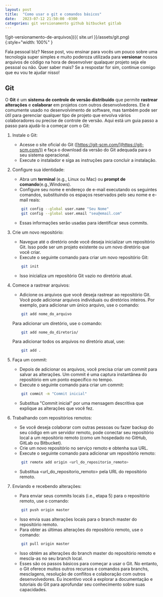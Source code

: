 ```yaml
---
layout: post
title:  "Como usar o git e comandos básicos"
date:   2023-07-12 21:50:00 -0300
categories: git versionamento github bitbucket gitlab
---
```


![git-versionamento-de-arquivos]({{ site.url }}/assets/git.png){:style="width: 100%" }

Fala pessoal blz? Nesse post, vou ensinar para vocês um pouco sobre uma tecnologia super simples e muito poderoza utilizada para __versionar__ nossos arquivos de código na hora de desenvolver qualaquer projeto seja ele pessoal ou não. Quer saber mais? Se a respostar for sim, continue comigo que eu vou te ajudar nisso!

## Git

O __Git__ é um __sistema de controle de versão distribuído__ que permite __rastrear alterações__ e __colaborar__ em projetos com outros desenvolvedores. Ele é comumente usado no desenvolvimento de software, mas também pode ser útil para gerenciar qualquer tipo de projeto que envolva vários colaboradores ou precise de controle de versão. Aqui está um guia passo a passo para ajudá-lo a começar com o Git:

1. Instale o Git:

    * Acesse o site oficial do Git ([https://git-scm.com/](https://git-scm.com/)) e faça o download da versão do Git adequada para o seu sistema operacional.
    * Execute o instalador e siga as instruções para concluir a instalação.
2. Configure sua identidade:

    * Abra um __terminal__ (e.g., Linux ou Mac) ou __prompt de comando__(e.g.,Windows).
    * Configure seu nome e endereço de e-mail executando os seguintes comandos, substituindo os espaços reservados pelo seu nome e e-mail reais:
    ```bash
        git config --global user.name "Seu Nome"
        git config --global user.email "seu@email.com"
    ```
    * Essas informações serão usadas para identificar seus commits.
3.  Crie um novo repositório:

    * Navegue até o diretório onde você deseja inicializar um repositório Git. Isso pode ser um projeto existente ou um novo diretório que você criar.
    * Execute o seguinte comando para criar um novo repositório Git:
    ```bash
        git init
    ```
    * Isso inicializa um repositório Git vazio no diretório atual.

4.  Comece a rastrear arquivos:

    * Adicione os arquivos que você deseja rastrear ao repositório Git. Você pode adicionar arquivos individuais ou diretórios inteiros. Por exemplo, para adicionar um único arquivo, use o comando:
    ```bash
        git add nome_do_arquivo
    ```
    Para adicionar um diretório, use o comando:
    ```bash
        git add nome_do_diretorio/
    ```
    Para adicionar todos os arquivos no diretório atual, use:
    ```bash
        git add .
    ```
5.  Faça um commit:

    * Depois de adicionar os arquivos, você precisa criar um commit para salvar as alterações. Um commit é uma captura instantânea do repositório em um ponto específico no tempo.
    * Execute o seguinte comando para criar um commit:
    ```bash
        git commit -m "Commit inicial"
    ```
    * Substitua "Commit inicial" por uma mensagem descritiva que explique as alterações que você fez.

6.  Trabalhando com repositórios remotos:

    * Se você deseja colaborar com outras pessoas ou fazer backup do seu código em um servidor remoto, pode conectar seu repositório local a um repositório remoto (como um hospedado no GitHub, GitLab ou Bitbucket).
    * Crie um novo repositório no serviço remoto e obtenha sua URL.
    * Execute o seguinte comando para adicionar um repositório remoto:
    ```bash
        git remote add origin <url_do_repositorio_remoto>
    ```
    * Substitua <url_do_repositorio_remoto> pela URL do repositório remoto.

7.  Enviando e recebendo alterações:
    * Para enviar seus commits locais (i.e., etapa 5) para o repositório remoto, use o comando:
    ```bash
        git push origin master
    ```
    * Isso envia suas alterações locais para o branch master do repositório remoto.
    * Para obter as últimas alterações do repositório remoto, use o comando:
    ```bash
        git pull origin master
    ```
    * Isso obtém as alterações do branch master do repositório remoto e mescla-as no seu branch local.
    * Esses são os passos básicos para começar a usar o Git. No entanto, o Git oferece muitos outros recursos e comandos para branchs, mesclagens, resolução de conflitos e colaboração com outros desenvolvedores. Eu incentivo você a explorar a documentação e tutoriais do Git para aprofundar seu conhecimento sobre suas capacidades.